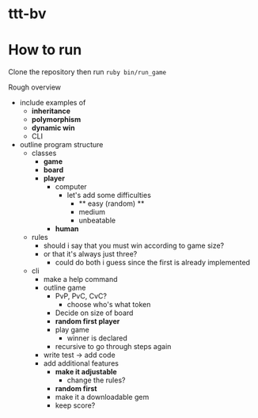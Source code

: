 # ttt-bv

# How to run
Clone the repository then run `ruby bin/run_game`

Rough overview
- include examples of
  - **inheritance**
  - **polymorphism**
  - **dynamic win**
  - CLI
- outline program structure
  - classes
    - **game**
    - **board**
    - **player**
      - computer
        - let's add some difficulties
          - ** easy (random) **
          - medium
          - unbeatable
      - **human**
  - rules
    - should i say that you must win according to game size?
    - or that it's always just three?
      - could do both i guess since the first is already implemented
  - cli
    - make a help command
    - outline game
      - PvP, PvC, CvC?
        - choose who's what token
      - Decide on size of board
      - **random first player**
      - play game
        - winner is declared
      - recursive to go through steps again
    - write test -> add code
    - add additional features
      - **make it adjustable**
        - change the rules?
      - **random first**
      - make it a downloadable gem
      - keep score?
